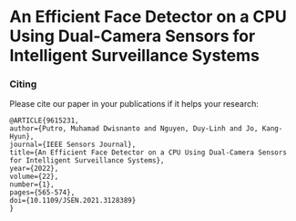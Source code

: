 # An Efficient Face Detector on a CPU Using Dual-Camera Sensors for Intelligent Surveillance Systems

### Citing 

Please cite our paper in your publications if it helps your research:
   
    @ARTICLE{9615231,
    author={Putro, Muhamad Dwisnanto and Nguyen, Duy-Linh and Jo, Kang-Hyun},
    journal={IEEE Sensors Journal}, 
    title={An Efficient Face Detector on a CPU Using Dual-Camera Sensors for Intelligent Surveillance Systems}, 
    year={2022},
    volume={22},
    number={1},
    pages={565-574},
    doi={10.1109/JSEN.2021.3128389}
    }

